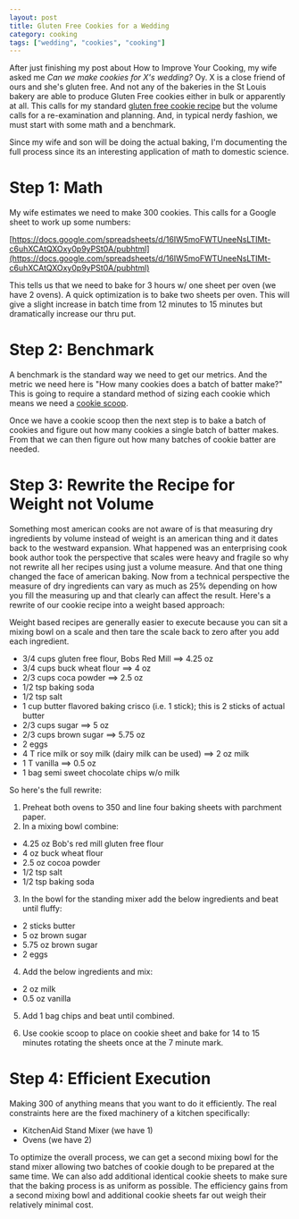 ```yaml
---
layout: post
title: Gluten Free Cookies for a Wedding
category: cooking
tags: ["wedding", "cookies", "cooking"]
---
```

After just finishing my post about How to Improve Your Cooking, my wife asked me *Can we make cookies for X's wedding?*  Oy.  X is a close friend of ours and she's gluten free.  And not any of the bakeries in the St Louis bakery are able to produce Gluten Free cookies either in bulk or apparently at all.  This calls for my standard [gluten free cookie recipe](https://fuzzygroup.github.io/recipes/cookie/2016/09/25/max-s-gluten-free-double-chocolate-cookies.html) but the volume calls for a re-examination and planning.  And, in typical nerdy fashion, we must start with some math and a benchmark.

Since my wife and son will be doing the actual baking, I'm documenting the full process since its an interesting application of math to domestic science.

# Step 1: Math

My wife estimates we need to make 300 cookies.  This calls for a Google sheet to work up some numbers:

[https://docs.google.com/spreadsheets/d/16IW5moFWTUneeNsLTIMt-c6uhXCAtQXOxy0p9yPSt0A/pubhtml](https://docs.google.com/spreadsheets/d/16IW5moFWTUneeNsLTIMt-c6uhXCAtQXOxy0p9yPSt0A/pubhtml)

This tells us that we need to bake for 3 hours w/ one sheet per oven (we have 2 ovens).  A quick optimization is to bake two sheets per oven.  This will give a slight increase in batch time from 12 minutes to 15 minutes but dramatically increase our thru put.

# Step 2: Benchmark

A benchmark is the standard way we need to get our metrics.  And the metric we need here is "How many cookies does a batch of batter make?"  This is going to require a standard method of sizing each cookie which means we need a [cookie scoop](https://www.amazon.com/OXO-Grips-Medium-Cookie-Scoop/dp/B0000CDVD2/ref=sr_1_3?s=kitchen&ie=UTF8&qid=1474891817&sr=1-3&keywords=cookie+scoop).

Once we have a cookie scoop then the next step is to bake a batch of cookies and figure out how many cookies a single batch of batter makes.  From that we can then figure out how many batches of cookie batter are needed.

# Step 3: Rewrite the Recipe for Weight not Volume

Something most american cooks are not aware of is that measuring dry ingredients by volume instead of weight is an american thing and it dates back to the westward expansion.  What happened was an enterprising cook book author took the perspective that scales were heavy and fragile so why not rewrite all her recipes using just a volume measure.  And that one thing changed the face of american baking.  Now from a technical perspective the measure of dry ingredients can vary as much as 25% depending on how you fill the measuring up and that clearly can affect the result.  Here's a rewrite of our cookie recipe into a weight based approach:

Weight based recipes are generally easier to execute because you can sit a mixing bowl on a scale and then tare the scale back to zero after you add each ingredient.

* 3/4	cups gluten free flour, Bobs Red Mill ==> 4.25 oz
* 3/4 cups buck wheat flour ==> 4 oz
* 2/3 cups coca powder ==> 2.5 oz
* 1/2 tsp baking soda
* 1/2 tsp salt
* 1	cup butter flavored baking crisco (i.e. 1 stick); this is 2 sticks of actual butter
* 2/3	cups sugar ==> 5 oz
* 2/3	cups brown sugar ==> 5.75 oz
* 2	eggs
* 4	T rice milk or soy milk (dairy milk can be used) ==> 2 oz milk
* 1	T vanilla ==> 0.5 oz
* 1	bag semi sweet chocolate chips w/o milk

So here's the full rewrite:

1.  Preheat both ovens to 350 and line four baking sheets with parchment paper.
2.  In a mixing bowl combine:

* 4.25 oz Bob's red mill gluten free flour
* 4 oz buck wheat flour
* 2.5 oz cocoa powder
* 1/2 tsp salt
* 1/2 tsp baking soda

3.  In the bowl for the standing mixer add the below ingredients and beat until fluffy:

* 2 sticks butter
* 5 oz brown sugar
* 5.75 oz brown sugar
* 2 eggs

4.  Add the below ingredients and mix:

* 2 oz milk
* 0.5 oz vanilla

5. Add 1 bag chips and beat until combined.

6. Use cookie scoop to place on cookie sheet and bake for 14 to 15 minutes rotating the sheets once at the 7 minute mark.

# Step 4: Efficient Execution

Making 300 of anything means that you want to do it efficiently.  The real constraints here are the fixed machinery of a kitchen specifically:

* KitchenAid Stand Mixer (we have 1)
* Ovens (we have 2)
 
To optimize the overall process, we can get a second mixing bowl for the stand mixer allowing two batches of cookie dough to be prepared at the same time.  We can also add additional identical cookie sheets to make sure that the baking process is as uniform as possible.  The efficiency gains from a second mixing bowl and additional cookie sheets far out weigh their relatively minimal cost.